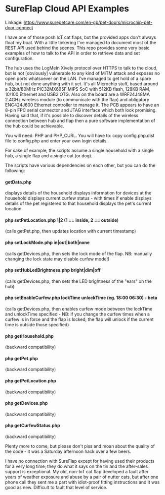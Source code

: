 # SureFlap Cloud API Examples

Linkage: https://www.surepetcare.com/en-gb/pet-doors/microchip-pet-door-connect

I have one of those posh IoT cat flaps, but the provided apps don't always float my boat. With a little tinkering I've managed to document most of the REST API used behind the scenes. This repo provides some very basic examples of how to talk to the API in order to retrieve data and set configuration.

The hub uses the LogMeIn Xively protocol over HTTPS to talk to the cloud, but is not [obviously] vulnerable to any kind of MiTM attack and exposes no open ports whatsoever on the LAN. I've managed to get hold of a spare hub, but not done anything with it yet. It's all Microchip stuff, based around a 32bit/80MHz PIC32MX695F MIPS SoC with 512KB flash, 128KB RAM, 10/100 Ethernet and USB2 OTG. Also on the board are a WRF24J48MA 2.4GHz wireless module (to communicate with the flap) and obligatory ENC424J600 Ethernet controller to manage it. The PCB appears to have an 8-pin FPC serial connector and JTAG interface which both look promising. Having said that, if it's possible to discover details of the wireless connection between hub and flap then a pure software implementation of the hub could be achievable.

You will need: PHP and PHP_CURL.
You will have to: copy config.php.dist file to config.php and enter your own login details.

For sake of example, the scripts assume a single household with a single hub, a single flap and a single cat (or dog).

The scripts have various dependencies on each other, but you can do the following:

#### getData.php
displays details of the household
displays information for devices at the household
displays current curfew status - with times if enable
displays details of the pet registered to that household
displays the pet's current location

#### php setPetLocation.php 1|2 (1 == inside, 2 == outside)
(calls getPet.php, then updates location with current timestamp)

#### php setLockMode.php in|out|both|none
(calls getDevices.php, then sets the lock mode of the flap. NB: manually changing the lock state may disable curfew mode!)

#### php setHubLedBrightness.php bright|dim|off
(calls getDevices.php, then sets the LED brightness of the "ears" on the hub)

#### php setEnableCurfew.php lockTime unlockTime (eg. 18:00 06:30) - beta
(calls getDevices.php, then enables curfew mode between the lockTime and unlockTime specified - NB: if you change the curfew times when a curfew is in force and the flap is locked, the flap will unlock if the current time is outside those specified)

#### php getHousehold.php
(backward compatibility)

#### php getPet.php
(backward compatibility)

#### php getPetLocation.php
(backward compatibility)

#### php getDevices.php
(backward compatibility)

#### php getCurfewStatus.php
(backward compatibility)

Plenty more to come, but please don't piss and moan about the quality of the code - it was a Saturday afternoon hack over a few beers.

I have no connection with SureFlap except for having used their products for a very long time; they do what it says on the tin and the after-sales support is exceptional. My old, non-IoT cat flap developed a fault after years of weather exposure and abuse by a pair of nutter cats, but after one phone call they sent me a part with idiot-proof fitting instructions and it was good as new. Difficult to fault that level of service.
